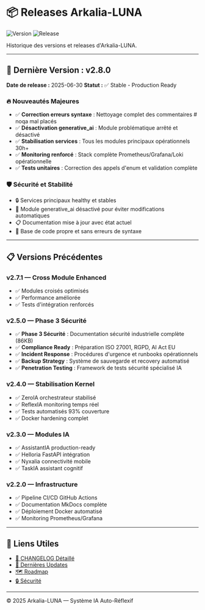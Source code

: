 # 📦 Releases Arkalia-LUNA

![Version](https://img.shields.io/badge/version-v2.8.0-blue)
![Release](https://img.shields.io/badge/release-stable-green)

Historique des versions et releases d'Arkalia-LUNA.

---

## 🚀 Dernière Version : v2.8.0

**Date de release :** 2025-06-30
**Statut :** ✅ Stable - Production Ready

### 🔥 Nouveautés Majeures

- ✅ **Correction erreurs syntaxe** : Nettoyage complet des commentaires # noqa mal placés
- ✅ **Désactivation generative_ai** : Module problématique arrêté et désactivé
- ✅ **Stabilisation services** : Tous les modules principaux opérationnels 30h+
- ✅ **Monitoring renforcé** : Stack complète Prometheus/Grafana/Loki opérationnelle
- ✅ **Tests unitaires** : Correction des appels d'enum et validation complète

### 🛡️ Sécurité et Stabilité

- 🔒 Services principaux healthy et stables
- 🚨 Module generative_ai désactivé pour éviter modifications automatiques
- 📋 Documentation mise à jour avec état actuel
- 🔧 Base de code propre et sans erreurs de syntaxe

---

## 📋 Versions Précédentes

### v2.7.1 — Cross Module Enhanced
- ✅ Modules croisés optimisés
- ✅ Performance améliorée
- ✅ Tests d'intégration renforcés

### v2.5.0 — Phase 3 Sécurité
- ✅ **Phase 3 Sécurité** : Documentation sécurité industrielle complète (86KB)
- ✅ **Compliance Ready** : Préparation ISO 27001, RGPD, AI Act EU
- ✅ **Incident Response** : Procédures d'urgence et runbooks opérationnels
- ✅ **Backup Strategy** : Système de sauvegarde et recovery automatisé
- ✅ **Penetration Testing** : Framework de tests sécurité spécialisé IA

### v2.4.0 — Stabilisation Kernel
- ✅ ZeroIA orchestrateur stabilisé
- ✅ ReflexIA monitoring temps réel
- ✅ Tests automatisés 93% couverture
- ✅ Docker hardening complet

### v2.3.0 — Modules IA
- ✅ AssistantIA production-ready
- ✅ Helloria FastAPI intégration
- ✅ Nyxalia connectivité mobile
- ✅ TaskIA assistant cognitif

### v2.2.0 — Infrastructure
- ✅ Pipeline CI/CD GitHub Actions
- ✅ Documentation MkDocs complète
- ✅ Déploiement Docker automatisé
- ✅ Monitoring Prometheus/Grafana

---

## 🔗 Liens Utiles

- [📝 CHANGELOG Détaillé](../releases/v2.8.0.md)
- [🔄 Dernières Updates](v2.8.0.md)
- [🗺️ Roadmap](../planning/roadmap/index.md)
- [🔒 Sécurité](../security/security.md)

---

© 2025 Arkalia-LUNA — Système IA Auto-Réflexif
